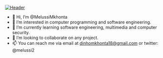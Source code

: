 [![Header](https://raw.githubusercontent.com/MelussiMkhonta/<OWNER>/<OWNER>/download.jpg "Header")](https://some-url.dev/)

- 👋 Hi, I’m @MelussiMkhonta
- 👀 I’m interested in computer programming and software engineering.
- 🌱 I’m currently learning software engineering, multimedia and computer security.
- 💞️ I’m looking to collaborate on any project.
- 📫 You can reach me via email at dinhomkhonta18@gmail.com or twitter: @melussi2

<!---
MelussiMkhonta/MelussiMkhonta is a ✨ special ✨ repository because its `README.md` (this file) appears on your GitHub profile.
You can click the Preview link to take a look at your changes.
--->

